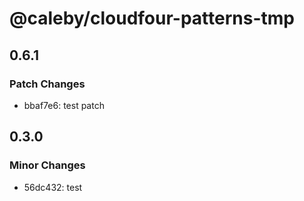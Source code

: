 # @caleby/cloudfour-patterns-tmp

## 0.6.1

### Patch Changes

- bbaf7e6: test patch

## 0.3.0

### Minor Changes

- 56dc432: test
